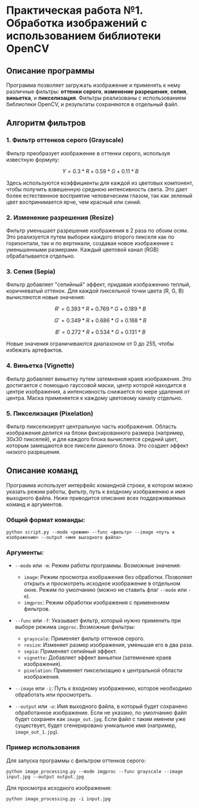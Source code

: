 # Практическая работа №1. Обработка изображений с использованием библиотеки OpenCV

## Описание программы

Программа позволяет загружать изображение и применять к нему различные фильтры: **оттенки серого**, **изменение разрешения**, **сепия**, **виньетка**, и **пикселизация**. Фильтры реализованы с использованием библиотеки OpenCV, и результаты сохраняются в отдельный файл.

## Алгоритм фильтров

### 1. **Фильтр оттенков серого (Grayscale)**

Фильтр преобразует изображение в оттенки серого, используя известную формулу:
```math
Y = 0.3 * R + 0.59 * G + 0.11 * B
```

Здесь используются коэффициенты для каждой из цветовых компонент, чтобы получить взвешенную среднюю интенсивность света. Это дает более естественное восприятие человеческим глазом, так как зеленый цвет воспринимается ярче, чем красный или синий.

### 2. **Изменение разрешения (Resize)**

Фильтр уменьшает разрешение изображения в 2 раза по обоим осям. Это реализуется путем выборки каждого второго пикселя как по горизонтали, так и по вертикали, создавая новое изображение с уменьшенными размерами. Каждый цветовой канал (RGB) обрабатывается отдельно.

### 3. **Сепия (Sepia)**

Фильтр добавляет "сепийный" эффект, придавая изображению теплый, коричневатый оттенок. Для каждой пиксельной точки цвета (R, G, B) вычисляются новые значения:
```math
R' = 0.393 * R + 0.769 * G + 0.189 * B
```
```math
G' = 0.349 * R + 0.686 * G + 0.168 * B
```
```math
B' = 0.272 * R + 0.534 * G + 0.131 * B
```
Новые значения ограничиваются диапазоном от 0 до 255, чтобы избежать артефактов.

### 4. **Виньетка (Vignette)**

Фильтр добавляет виньетку путем затемнения краев изображения. Это достигается с помощью гауссовой маски, центр которой находится в центре изображения, а интенсивность снижается по мере удаления от центра. Маска применяется к каждому цветовому каналу отдельно.

### 5. **Пикселизация (Pixelation)**

Фильтр пикселизирует центральную часть изображения. Область изображения делится на блоки фиксированного размера (например, 30x30 пикселей), и для каждого блока вычисляется средний цвет, которым замещаются все пиксели данного блока. Это создает эффект низкого разрешения.

## Описание команд

Программа использует интерфейс командной строки, в котором можно указать режим работы, фильтр, путь к входному изображению и имя выходного файла. Ниже приводится описание всех поддерживаемых команд и аргументов.

### Общий формат команды:

```
python script.py --mode <режим> --func <фильтр> --image <путь к изображению> --output <имя выходного файла>
```

### Аргументы:

- `--mode` или `-m`: Режим работы программы. Возможные значения:
  - `image`: Режим просмотра изображения без обработки. Позволяет открыть и просмотреть исходное изображение в отдельном окне. Режим по умолчанию (можно не ставить флаг `--mode` или `-m`).
  - `imgproc`: Режим обработки изображения с применением фильтров.

- `--func` или `-f`: Указывает фильтр, который нужно применить при выборе режима `imgproc`. Возможные фильтры:
  - `grayscale`: Применяет фильтр оттенков серого.
  - `resize`: Изменяет размер изображения, уменьшая его в два раза.
  - `sepia`: Применяет сепийный эффект.
  - `vignette`: Добавляет эффект виньетки (затемнение краев изображения).
  - `pixelation`: Применяет пикселизацию к центральной области изображения.

- `--image` или `-i`: Путь к входному изображению, которое необходимо обработать или просмотреть.

- `--output` или `-o`: Имя выходного файла, в который будет сохранено обработанное изображение. Если не указано, по умолчанию файл будет сохранен как `image_out.jpg`. Если файл с таким именем уже существует, будет сгенерировано уникальное имя (например, `image_out_1.jpg`).

### Пример использования

Для запуска программы с фильтром оттенков серого:
```
python image_processing.py --mode imgproc --func grayscale --image input.jpg --output output.jpg
```

Для просмотра исходного изображения:
```
python image_processing.py -i input.jpg
```
